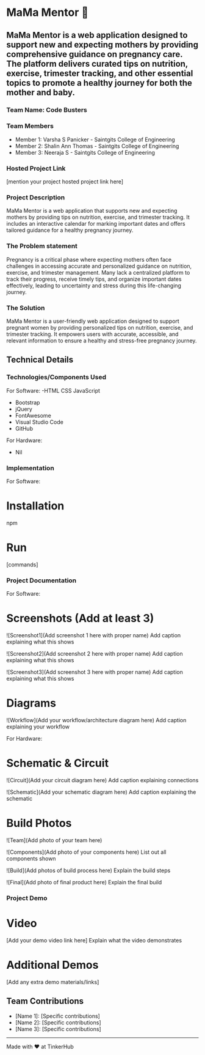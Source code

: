 # MaMa Mentor 🎯


## MaMa Mentor is a web application designed to support new and expecting mothers by providing comprehensive guidance on pregnancy care. The platform delivers curated tips on nutrition, exercise, trimester tracking, and other essential topics to promote a healthy journey for both the mother and baby.
### Team Name: Code Busters


### Team Members
- Member 1: Varsha S Panicker - Saintgits College of Engineering
- Member 2: Shalin Ann Thomas - Saintgits College of Engineering
- Member 3: Neeraja S - Saintgits College of Engineering

### Hosted Project Link
[mention your project hosted project link here]

### Project Description
MaMa Mentor is a web application that supports new and expecting mothers by providing tips on nutrition, exercise, and trimester tracking. It includes an interactive calendar for marking important dates and offers tailored guidance for a healthy pregnancy journey.

### The Problem statement
Pregnancy is a critical phase where expecting mothers often face challenges in accessing accurate and personalized guidance on nutrition, exercise, and trimester management. Many lack a centralized platform to track their progress, receive timely tips, and organize important dates effectively, leading to uncertainty and stress during this life-changing journey.

### The Solution
MaMa Mentor is a user-friendly web application designed to support pregnant women by providing personalized tips on nutrition, exercise, and trimester tracking. It empowers users with accurate, accessible, and relevant information to ensure a healthy and stress-free pregnancy journey.

## Technical Details
### Technologies/Components Used
For Software:
-HTML
CSS
JavaScript
- Bootstrap
- jQuery
- FontAwesome
- Visual Studio Code
- GitHub

For Hardware:
- Nil
### Implementation
For Software:
# Installation
npm

# Run
[commands]

### Project Documentation
For Software:

# Screenshots (Add at least 3)
![Screenshot1](Add screenshot 1 here with proper name)
Add caption explaining what this shows

![Screenshot2](Add screenshot 2 here with proper name)
Add caption explaining what this shows

![Screenshot3](Add screenshot 3 here with proper name)
Add caption explaining what this shows

# Diagrams
![Workflow](Add your workflow/architecture diagram here)
Add caption explaining your workflow

For Hardware:

# Schematic & Circuit
![Circuit](Add your circuit diagram here)
Add caption explaining connections

![Schematic](Add your schematic diagram here)
Add caption explaining the schematic

# Build Photos
![Team](Add photo of your team here)


![Components](Add photo of your components here)
List out all components shown

![Build](Add photos of build process here)
Explain the build steps

![Final](Add photo of final product here)
Explain the final build

### Project Demo
# Video
[Add your demo video link here]
Explain what the video demonstrates

# Additional Demos
[Add any extra demo materials/links]

## Team Contributions
- [Name 1]: [Specific contributions]
- [Name 2]: [Specific contributions]
- [Name 3]: [Specific contributions]

---
Made with ❤️ at TinkerHub
